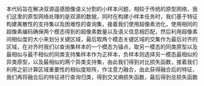 本代码旨在解决双源遥感图像语义分割的小样本问题，相较于传统的原型网络，我们这里的原型网络处理的是双源的数据，同时在构建小样本任务时，我们基于特征构建离散性的支持集以及困难性的查询集，接着我们使用超像素池化，使用相同的超像素编码确保两个模态得到的超像素数量以及语义信息相匹配，然后利用超像素间相似度的大小来划分关键区域，最后取两个模态关键区域的交集作为最后对齐的区域，在对齐时我们以查询集样本的一个模态为锚点，取另一模态的同类原型以及最相似与最不相似的同类支持集样本作为正样本，负样本则选择另一模态最相似的异类原型，以及最相似的两个异类支持集，由此我们得到对比损失函数，接着我们利用之前计算区域重要性的相似度矩阵，作注意力融合，由此获得融合后的特征，我们再将融合后的特征进行查询归类，得到交叉熵损失函数，最后得到总损失函数
